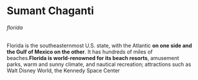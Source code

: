 # Sumant Chaganti
###### florida

Florida is the southeasternmost U.S. state, with the Atlantic **on one side and the Gulf of Mexico on the other**. It has hundreds of miles of beaches.**Florida is world-renowned for its beach resorts**, amusement parks, warm and sunny climate, and nautical recreation; attractions such as Walt Disney World, the Kennedy Space Center


